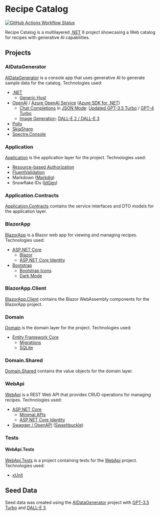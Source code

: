 # Recipe Catalog

[![GitHub Actions Workflow Status](https://img.shields.io/github/actions/workflow/status/jonathanpotts/RecipeCatalog/dotnet.yml)](https://github.com/jonathanpotts/RecipeCatalog/actions/workflows/dotnet.yml)

Recipe Catalog is a multilayered [.NET](https://dotnet.microsoft.com/) 8 project showcasing a Web catalog for recipes with generative AI capabilities.

## Projects

### AIDataGenerator

[AIDataGenerator](src/AIDataGenerator/) is a console app that uses generative AI to generate sample data for the catalog. Technologies used:

- [.NET](https://dotnet.microsoft.com/)
    - [Generic Host](https://learn.microsoft.com/dotnet/core/extensions/generic-host)
- [OpenAI](https://openai.com/) / [Azure OpenAI Service](https://azure.microsoft.com/products/ai-services/openai-service/) ([Azure SDK for .NET](https://github.com/Azure/azure-sdk-for-net))
    - [Chat Completions](https://platform.openai.com/docs/guides/text-generation/chat-completions-api) in [JSON Mode](https://platform.openai.com/docs/guides/text-generation/json-mode): [Updated GPT-3.5 Turbo](https://platform.openai.com/docs/models/gpt-3-5) / [GPT-4 Turbo](https://platform.openai.com/docs/models/gpt-4-and-gpt-4-turbo)
    - [Image Generation](https://platform.openai.com/docs/guides/images): [DALL-E 2 / DALL-E 3](https://platform.openai.com/docs/models/dall-e)
- [Polly](https://github.com/App-vNext/Polly)
- [SkiaSharp](https://github.com/mono/SkiaSharp)
- [Spectre.Console](https://spectreconsole.net/)

### Application

[Application](src/Application/) is the application layer for the project. Technologies used:

- [Resource-based Authorization](https://learn.microsoft.com/aspnet/core/security/authorization/resourcebased)
- [FluentValidation](https://github.com/FluentValidation/FluentValidation)
- Markdown ([Markdig](https://github.com/xoofx/markdig))
- Snowflake IDs ([IdGen](https://github.com/RobThree/IdGen))

### Application.Contracts

[Application.Contracts](src/Application.Contracts/) contains the service interfaces and DTO models for the application layer.

### BlazorApp

[BlazorApp](src/BlazorApp/) is a Blazor web app for viewing and managing recipes. Technologies used:

- [ASP.NET Core](https://dotnet.microsoft.com/apps/aspnet)
    - [Blazor](https://learn.microsoft.com/en-us/aspnet/core/blazor)
    - [ASP.NET Core Identity](https://learn.microsoft.com/aspnet/core/security/authentication/identity)
- [Bootstrap](https://getbootstrap.com/)
    - [Bootstrap Icons](https://icons.getbootstrap.com/)
    - [Dark Mode](https://getbootstrap.com/docs/5.3/customize/color-modes/)

### BlazorApp.Client

[BlazorApp.Client](src/BlazorApp.Client/) contains the Blazor WebAssembly components for the BlazorApp project.

### Domain

[Domain](src/Domain/) is the domain layer for the project. Technologies used:

- [Entity Framework Core](https://learn.microsoft.com/ef/core/)
    - [Migrations](https://learn.microsoft.com/ef/core/managing-schemas/migrations/)
    - [SQLite](https://www.sqlite.org/)

### Domain.Shared

[Domain.Shared](src/Domain.Shared/) contains the value objects for the domain layer.

### WebApi

[WebApi](src/WebApi/) is a REST Web API that provides CRUD operations for managing recipes. Technologies used:

- [ASP.NET Core](https://dotnet.microsoft.com/apps/aspnet)
    - [Minimal APIs](https://learn.microsoft.com/aspnet/core/fundamentals/minimal-apis/overview)
    - [ASP.NET Core Identity](https://learn.microsoft.com/aspnet/core/security/authentication/identity)
- [Swagger / OpenAPI](https://swagger.io/) ([Swashbuckle](https://github.com/domaindrivendev/Swashbuckle.AspNetCore))

### Tests

#### WebApi.Tests

[WebApi.Tests](tests/WebApi.Tests/) is a project containing tests for the [WebApi](src/WebApi/) project. Technologies used:

- [xUnit](https://xunit.net/)


## Seed Data

Seed data was created using the [AIDataGenerator](../AIDataGenerator/) project with [GPT-3.5 Turbo](https://platform.openai.com/docs/models/gpt-3-5) and [DALL-E 3](https://platform.openai.com/docs/models/dall-e).
